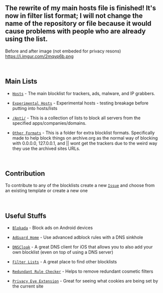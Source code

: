 ## The rewrite of my main hosts file is finished! It's now in filter list format; I will not change the name of the repository or file because it would cause problems with people who are already using the list.

Before and after image (not embeded for privacy resons)
<br>
https://i.imgur.com/2mqyp6b.png

<br>

## Main Lists

* [`Hosts`](https://raw.githubusercontent.com/Cybo1927/Hosts/master/Hosts) - The main blocklist for trackers, ads, malware, and IP grabbers.

* [`Experimental Hosts`](https://raw.githubusercontent.com/Cybo1927/Hosts/master/Experimental%20Hosts) - Experimental hosts - testing breakage before putting into hosts/lists

* [`/Anti/`](https://github.com/Cybo1927/Hosts/tree/master/Anti) - This is a collection of lists to block all servers from the specified apps/companies/domains.

* [`Other Formats`](https://github.com/Cybo1927/Hosts/tree/master/Other%20Formats) - This is a folder for extra blocklist formats. Specifically made to help block things on archive.org as the normal way of blocking with 0.0.0.0, 127.0.0.1, and || wont get the trackers due to the weird way they use the archived sites URLs.

<br>

## Contribution
To contribute to any of the blocklists create a new [`Issue`](https://github.com/Cybo1927/Hosts/issues/new/choose) and choose from an existing template or create a new one

<br>

## Useful Stuffs
* [`Blokada`](https://blokada.org) - Block ads on Android devices

* [`AdGuard Home`](https://github.com/AdguardTeam/AdGuardHome) - Use advanced adblock rules with a DNS sinkhole

* [`DNSCloak`](https://apps.apple.com/us/app/dnscloak-secure-dns-client/id1452162351) - A great DNS client for iOS that allows you to also add your own blocklist (even on top of using a DNS server)

* [`Filter Lists`](https://filterlists.com) - A great place to find other blocklists

* [`Redundant Rule Checker`](https://abpvn.com/ruleChecker/redundantRuleChecker.html) - Helps to remove  redundant cosmetic filters

* [`Privacy Eye Extension`](https://github.com/Dan-inpooling/Privacy-eye) - Great for seeing what cookies are being set by the current site
